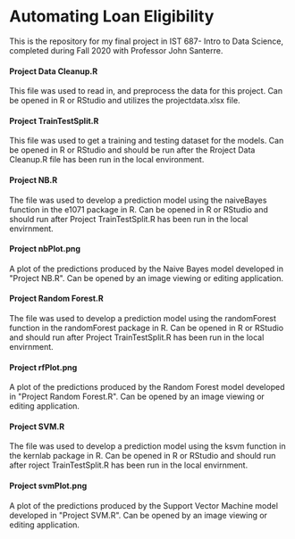 # Automating Loan Eligibility  
This is the repository for my final project in IST 687- Intro to Data Science, completed during Fall 2020 with Professor John Santerre.

#### Project Data Cleanup.R
This file was used to read in, and preprocess the data for this project. Can be opened in R or RStudio and utilizes the projectdata.xlsx file.

#### Project TrainTestSplit.R
This file was used to get a training and testing dataset for the models. Can be opened in R or RStudio and should be run after the Rroject Data Cleanup.R file has been run in the local environment.

#### Project NB.R
The file was used to develop a prediction model using the naiveBayes function in the e1071 package in R. Can be opened in R or RStudio and should run after Project TrainTestSplit.R has been run in the local envirnment.

#### Project nbPlot.png
A plot of the predictions produced by the Naive Bayes model developed in "Project NB.R". Can be opened by an image viewing or editing application.

#### Project Random Forest.R
The file was used to develop a prediction model using the randomForest function in the randomForest package in R. Can be opened in R or RStudio and should run after Project TrainTestSplit.R has been run in the local envirnment.

#### Project rfPlot.png
A plot of the predictions produced by the Random Forest model developed in "Project Random Forest.R". Can be opened by an image viewing or editing application.

#### Project SVM.R
The file was used to develop a prediction model using the ksvm function in the kernlab package in R. Can be opened in R or RStudio and should run after roject TrainTestSplit.R has been run in the local envirnment.

#### Project svmPlot.png
A plot of the predictions produced by the Support Vector Machine model developed in "Project SVM.R". Can be opened by an image viewing or editing application.

